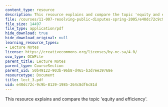 ```yaml
---
content_type: resource
description: This resource explains and compare the topic 'equity and efficiency'.
file: /courses/11-007-resolving-public-disputes-spring-2005/e40dc72c9c9b81391985264c8df6c81d_lect_3.pdf
file_size: 14497
file_type: application/pdf
hide_download: true
hide_download_original: null
learning_resource_types:
- Lecture Notes
license: https://creativecommons.org/licenses/by-nc-sa/4.0/
ocw_type: OCWFile
parent_title: Lecture Notes
parent_type: CourseSection
parent_uid: 50b49122-903b-96b8-d465-b3d7ee39768e
resourcetype: Document
title: lect_3.pdf
uid: e40dc72c-9c9b-8139-1985-264c8df6c81d
---
```

This resource explains and compare the topic 'equity and efficiency'.